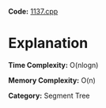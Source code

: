 **Code:** [1137.cpp](./1137.cpp)

# Explanation

**Time Complexity:** O(nlogn)

**Memory Complexity:** O(n) 

**Category:** Segment Tree
